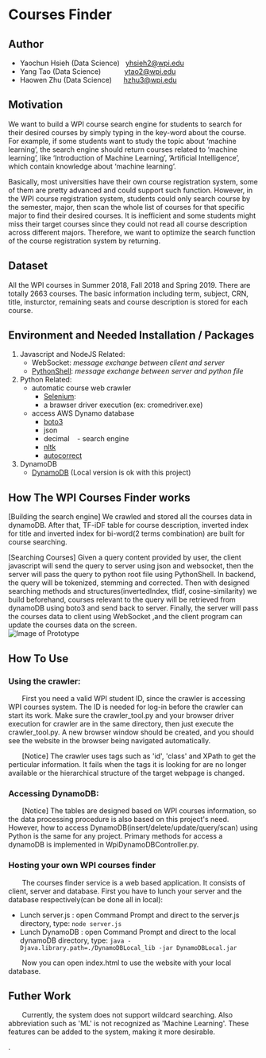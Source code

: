 # Courses Finder

## Author
* Yaochun Hsieh (Data Science) &nbsp;&nbsp;yhsieh2@wpi.edu
* Yang Tao (Data Science)     &nbsp;&nbsp;&nbsp;&nbsp;&nbsp;&nbsp;&nbsp;&nbsp;&nbsp;&nbsp; ytao2@wpi.edu
* Haowen Zhu (Data Science)   &nbsp;&nbsp;&nbsp;&nbsp; hzhu3@wpi.edu

## Motivation
We want to build a WPI course search engine for students to search for their desired courses by simply typing in the key-word about the course. For example, if some students want to study the topic about ‘machine learning’, the search engine should return courses related to ‘machine learning’, like ‘Introduction of Machine Learning’, ’Artificial Intelligence’, which contain knowledge about ‘machine learning’.

Basically, most universities have their own course registration system, some of them are pretty advanced and could support such function. However, in the WPI course registration system, students could only search course by the semester, major, then scan the whole list of courses for that specific major to find their desired courses. It is inefficient and some students might miss their target courses since they could not read all course description across different majors. Therefore, we want to optimize the search function of the course registration system by returning.

## Dataset
All the WPI courses in Summer 2018, Fall 2018 and Spring 2019. There are totally 2663 courses.
The basic information including term, subject, CRN, title, insturctor, remaining seats and course description is stored for each course.

## Environment and Needed Installation / Packages
1. Javascript and NodeJS Related:
    - WebSocket: *message exchange between client and server*
    - [PythonShell](https://www.npmjs.com/package/python-shell):  *message exchange between server and python file*
2. Python Related:
    - automatic course web crawler
      * [Selenium](http://selenium-python.readthedocs.io/): 
      * a brawser driver execution (ex: cromedriver.exe)
    - access AWS Dynamo database
      * [boto3](https://boto3.readthedocs.io/en/latest/index.html)
      * json
      * decimal
    - search engine
      * [nltk](https://www.nltk.org/)
      * [autocorrect](https://github.com/phatpiglet/autocorrect)
3. DynamoDB
    - [DynamoDB](https://aws.amazon.com/dynamodb/) (Local version is ok with this project)
    
## How The WPI Courses Finder works
[Building the search engine]
We crawled and stored all the courses data in dynamoDB. After that, TF-iDF table for course description, inverted index for title and inverted index for bi-word(2 terms combination) are built for course searching.<br> 

[Searching Courses]
Given a query content provided by user, the client javascript will send the query to server using json and websocket, then the server will pass the query to python root file using PythonShell. In backend, the query will be tokenized, stemming and corrected. Then with designed searching methods and structures(invertedIndex, tfidf, cosine-similarity) we build beforehand, courses relevant to the query will be retrieved from dynamoDB using boto3 and send back to server. Finally, the server will pass the courses data to client using WebSocket ,and the client program can update the courses data on the screen.
<br>
![Image of Prototype](https://github.com/Laxatony/WPI_Project_CourseFinder/blob/master/flows.png)

    
## How To Use
### Using the crawler:
&nbsp;&nbsp;&nbsp;&nbsp;&nbsp;&nbsp;
First you need a valid WPI student ID, since the crawler is accessing WPI courses system. The ID is needed for log-in before the crawler can start its work. Make sure the crawler_tool.py and your browser driver execution for crawler are in the same directory, then just execute the crawler_tool.py. A new browser window should be created, and you should see the website in the browser being navigated automatically.

&nbsp;&nbsp;&nbsp;&nbsp;&nbsp;&nbsp;
[Notice] The crawler uses tags such as 'id', 'class' and XPath to get the perticular information. It fails when the tags it is looking for are no longer available or the hierarchical structure of the target webpage is changed.
<br>

### Accessing DynamoDB:
&nbsp;&nbsp;&nbsp;&nbsp;&nbsp;&nbsp;
[Notice] The tables are designed based on WPI courses information, so the data processing procedure is also based on this project's need. However, how to access DynamoDB(insert/delete/update/query/scan) using Python is the same for any project. Primary methods for access a dynamoDB is implemented in WpiDynamoDBController.py.

### Hosting your own WPI courses finder
&nbsp;&nbsp;&nbsp;&nbsp;&nbsp;&nbsp;
The courses finder service is a web based application. It consists of client, server and database. First you have to lunch your server and the database respectively(can be done all in local):<br>
- Lunch server.js : open Command Prompt and direct to the server.js directory, type: ```node server.js```
- Lunch DynamoDB : open Command Prompt and direct to the local dynamoDB directory, type: ```java -Djava.library.path=./DynamoDBLocal_lib -jar DynamoDBLocal.jar```

&nbsp;&nbsp;&nbsp;&nbsp;&nbsp;&nbsp;
Now you can open index.html to use the website with your local database.

## Futher Work
&nbsp;&nbsp;&nbsp;&nbsp;&nbsp;&nbsp;
Currently, the system does not support wildcard searching. Also abbreviation such as 'ML' is not recognized as 'Machine Learning'.
These features can be added to the system, making it more desirable.


.

